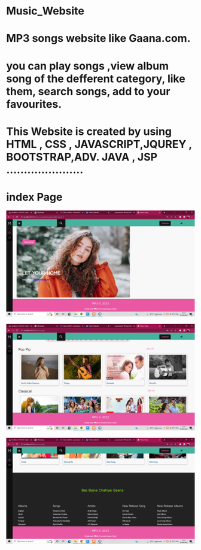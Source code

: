 # Music_Website

# MP3 songs website like Gaana.com.
# you can play songs ,view album song of the defferent category, like them, search songs, add to your favourites.
# This Website is created by using HTML , CSS , JAVASCRIPT,JQUREY , BOOTSTRAP,ADV. JAVA , JSP ......................

# index Page
<img src="pic/Screenshot (591).png" class="img-fluid"><br><br>
<img src="pic/Screenshot (592).png" class="img-fluid"><br><br>
<img src="pic/Screenshot (593).png" class="img-fluid"><br><br>
